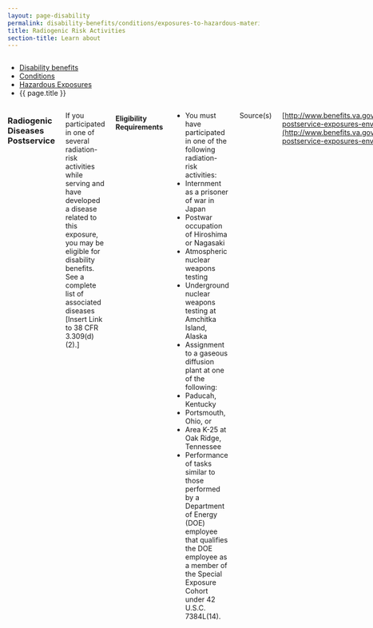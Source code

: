 ```yaml
---
layout: page-disability
permalink: disability-benefits/conditions/exposures-to-hazardous-materials/radiogenic-risk-activities/index.html
title: Radiogenic Risk Activities
section-title: Learn about
---
```


<div class="splash" markdown="0">
<div class="row" markdown="0">
<div class="small-12 columns" markdown="0">

<ul class="breadcrumbs" role="menubar" aria-label="Primary">
<li class="parent"><a href="{{ site.url }}/disability-benefits/">Disability benefits</a></li>
<li class="parent"><a href="{{ site.url }}/disability-benefits/conditions/">Conditions</a></li>
<li class="parent"><a href="{{ site.url }}/disability-benefits/conditions/exposures-to-hazardous-materials/">Hazardous Exposures</a></li>
<li class="active">{{ page.title }}</li>
</ul>

</div>
</div>
</div>

<div class="main" role="main" markdown="0">
<div class="section one" markdown="0">
<div class="primary" markdown="0">
<div class="row" markdown="0">
<div class="small-12 columns" markdown="1">

### Radiogenic Diseases Postservice

If you participated in one of several radiation-risk activities while serving and have developed a disease related to this exposure, you may be eligible for disability benefits. See a complete list of associated diseases [Insert Link to  38 CFR 3.309(d)(2).]

#### Eligibility Requirements

- You must have participated in one of the following radiation-risk activities:
- Internment as a prisoner of war in Japan
- Postwar occupation of Hiroshima or Nagasaki
- Atmospheric nuclear weapons testing
- Underground nuclear weapons testing at Amchitka Island, Alaska
- Assignment to a gaseous diffusion plant at one of the following:
- Paducah, Kentucky
- Portsmouth, Ohio, or
- Area K-25 at Oak Ridge, Tennessee
- Performance of tasks similar to those performed by a Department of Energy (DOE) employee that qualifies the DOE employee as a member of the Special Exposure Cohort under 42 U.S.C. 7384L(14).

Source(s)

[http://www.benefits.va.gov/COMPENSATION/claims-postservice-exposures-environmental_hazards.asp](http://www.benefits.va.gov/COMPENSATION/claims-postservice-exposures-environmental_hazards.asp)

[http://www.benefits.va.gov/COMPENSATION/claims-postservice-exposures-radiogenic_diseases.asp](http://www.benefits.va.gov/COMPENSATION/claims-postservice-exposures-radiogenic_diseases.asp)

</div>
</div>
</div>

</div>

</div>
